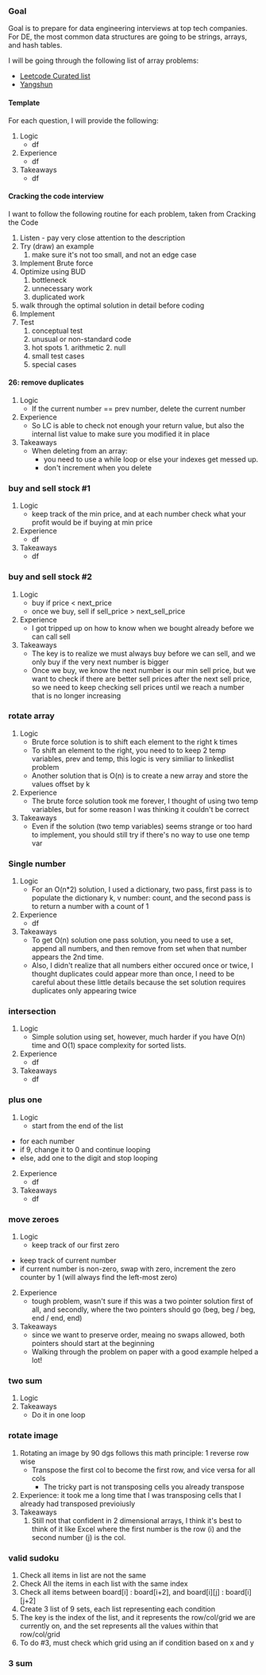 ### Goal
Goal is to prepare for data engineering interviews at top tech companies. For DE, the most common data structures are going to be strings, arrays, and hash tables.

I will be going through the following list of array problems:
- [Leetcode Curated list](https://leetcode.com/explore/interview/card/top-interview-questions-easy/92/array/564/)
- [Yangshun](https://yangshun.github.io/tech-interview-handbook/algorithms/array/)

#### Template
For each question, I will provide the following:

1. Logic
	- df
2. Experience
	- df
3. Takeaways
	- df

#### Cracking the code interview
I want to follow the following routine for each problem, taken from Cracking the Code
1. Listen - pay very close attention to the description
2. Try (draw) an example
	1. make sure it's not too small, and not an edge case
3. Implement Brute force
4. Optimize using BUD
	1. bottleneck
	2. unnecessary work
	3. duplicated work
5. walk through the optimal solution in detail before coding
6. Implement
7. Test
	1. conceptual test
	2. unusual or non-standard code
	3. hot spots 
			1. arithmetic
			2. null
	4. small test cases
	5. special cases

####  26: remove duplicates
1. Logic
	- If the current number == prev number, delete the current number
2. Experience
	- So LC is able to check not enough your return value, but also the internal list value to make sure you modified it in place
3. Takeaways
	- When deleting from an array:
		- you need to use a while loop or else your indexes get messed up.
		- don't increment when you delete

### buy and sell stock #1
1. Logic
	- keep track of the min price, and at each number check what your profit would be if buying at min price
2. Experience
	- df
3. Takeaways
	- df

### buy and sell stock #2
1. Logic
	- buy if price < next_price
	- once we buy, sell if sell_price > next_sell_price
2. Experience
	- I got tripped up on how to know when we bought already before we can call sell
3. Takeaways
	- The key is to realize we must always buy before we can sell, and we only buy if the very next number is bigger
	- Once we buy, we know the next number is our min sell price, but we want to check if there are better sell prices after the next sell price, so we need to keep checking sell prices until we reach a number that is no longer increasing


### rotate array
1. Logic
	- Brute force solution is to shift each element to the right k times
	- To shift an element to the right, you need to to keep 2 temp variables, prev and temp, this logic is very similiar to linkedlist problem
	- Another solution that is O(n) is to create a new array and store the values offset by k 
2. Experience
	- The brute force solution took me forever, I thought of using two temp variables, but for some reason I was thinking it couldn't be correct
3. Takeaways
	- Even if the solution (two temp variables) seems strange or too hard to implement, you should still try if there's no way to use one temp var


### Single number
1. Logic
	- For an O(n\*2) solution, I used a dictionary, two pass, first pass is to populate the dictionary k, v number: count, and the second pass is to return a number with a count of 1 
2. Experience
	- df
3. Takeaways
	- To get O(n) solution one pass solution, you need to use a set, append all numbers, and then remove from set when that number appears the 2nd time.
	- Also, I didn't realize that all numbers either occured once or twice, I thought duplicates could appear more than once, I need to be careful about these little details because the set solution requires duplicates only appearing twice


### intersection

1. Logic
	- Simple solution using set, however, much harder if you have O(n) time and O(1) space complexity for sorted lists.
2. Experience
	- df
3. Takeaways
	- df

### plus one
1. Logic
	- start from the end of the list
  - for each number
  - if 9, change it to 0 and continue looping
  - else, add one to the digit and stop looping
2. Experience
	- df
3. Takeaways
	- df

### move zeroes
1. Logic
	- keep track of our first zero
  - keep track of current number
  - if current number is non-zero, swap with zero, increment the zero counter by 1 (will always find the left-most zero)
2. Experience
	- tough problem, wasn't sure if this was a two pointer solution first of all, and secondly, where the two pointers should go (beg, beg / beg, end / end, end)
3. Takeaways
	- since we want to preserve order, meaing no swaps allowed, both pointers should start at the beginning
	- Walking through the problem on paper with a good example helped a lot!

### two sum
1. Logic
2. Takeaways
	- Do it in one loop

### rotate image
1. Rotating an image by 90 dgs follows this math principle:
	1 reverse row wise
	- Transpose the first col to become the first row, and vice versa for all cols
		- The tricky part is not transposing cells you already transpose
2. Experience: it took me a long time that I was transposing cells that I already had transposed previoiusly
3. Takeaways
	1. Still not that confident in 2 dimensional arrays, I think it's best to think of it like Excel where the first number is the row (i) and the second number (j) is the col.


### valid sudoku
1. Check all items in list are not the same
2. Check All the items in each list with the same index
3. Check all items between board[i] : board[i+2], and board[i][j] : board[i][j+2]
4. Create 3 list of 9 sets, each list representing each condition
5. The key is the index of the list, and it represents the row/col/grid we are currently on, and the set represents all the values within that row/col/grid
6. To do #3, must check which grid using an if condition based on x and y

### 3 sum

